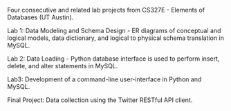 Four consecutive and related lab projects from CS327E - Elements of Databases (UT Austin). 

Lab 1: Data Modeling and Schema Design - ER diagrams of conceptual and logical models, data dictionary, and logical to physical schema translation in MySQL.

Lab 2: Data Loading - Python database interface is used to perform insert, delete, and alter statements in MySQL.

Lab3: Development of a command-line user-interface in Python and MySQL.

Final Project: Data collection using the Twitter RESTful API client.
